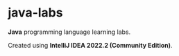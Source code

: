 # java-labs

**Java** programming language learning labs.

Created using **IntelliJ IDEA 2022.2 (Community Edition)**.